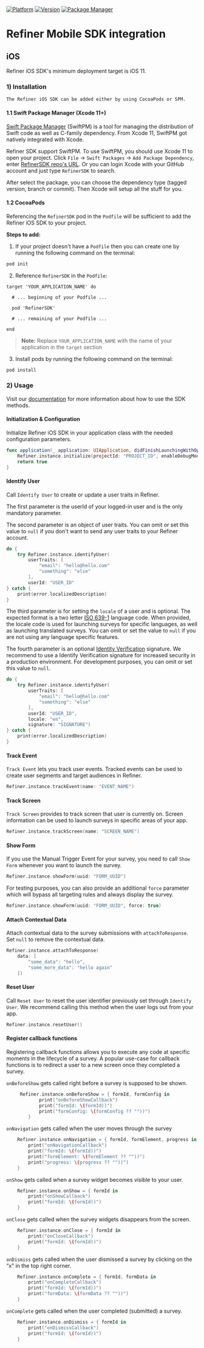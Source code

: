 [![Platform](https://img.shields.io/badge/platform-iOS-green.svg)](https://refiner.io)
[![Version](https://img.shields.io/cocoapods/v/RefinerSDK.svg?style=flat)](https://cocoapods.org/pods/RefinerSDK)
[![Package Manager](https://img.shields.io/badge/package%20manager-compatible-green.svg?logo=Swift)](https://github.com/refiner-io/mobile-sdk-ios)


# Refiner Mobile SDK integration

## iOS

Refiner iOS SDK's minimum deployment target is iOS 11.

### 1) Installation
    The Refiner iOS SDK can be added either by using CocoaPods or SPM.

#### 1.1 Swift Package Manager (Xcode 11+)

[Swift Package Manager](https://swift.org/package-manager/) (SwiftPM) is a tool for managing the distribution of Swift code as well as C-family dependency. From Xcode 11, SwiftPM got natively integrated with Xcode.

Refiner SDK support SwiftPM. To use SwiftPM, you should use Xcode 11 to open your project. Click `File` -> `Swift Packages` -> `Add Package Dependency`, enter [RefinerSDK repo's URL](https://github.com/refiner-io/mobile-sdk-ios.git). Or you can login Xcode with your GitHub account and just type `RefinerSDK` to search.

After select the package, you can choose the dependency type (tagged version, branch or commit). Then Xcode will setup all the stuff for you.

#### 1.2 CocoaPods

Referencing the `RefinerSDK` pod in the `Podfile` will be sufficient to add the Refiner iOS SDK to your project.

**Steps to add:**

1. If your project doesn't have a `Podfile` then you can create one by running the following command on the terminal:

```bash
pod init
```

2. Reference `RefinerSDK` in the `Podfile`:

```podspec
target 'YOUR_APPLICATION_NAME' do

  # ... beginning of your Podfile ...

  pod 'RefinerSDK'

  # ... remaining of your Podfile ...

end
```

> **Note:** Replace `YOUR_APPLICATION_NAME` with the name of your application in the `target` section

3. Install pods by running the following command on the terminal:

```bash
pod install
```

### 2) Usage

Visit our [documentation](https://refiner.io/docs/kb/mobile-sdk/mobile-sdk-reference/) for more information about how to use the SDK methods.

#### Initialization & Configuration

Initialize Refiner iOS SDK in your application class with the needed configuration parameters. 

```swift
func application(_ application: UIApplication, didFinishLaunchingWithOptions launchOptions: [UIApplication.LaunchOptionsKey: Any]?) -> Bool {
    Refiner.instance.initialize(projectId: "PROJECT_ID", enableDebugMode: true)
    return true
}
```

#### Identify User

Call `Identify User` to create or update a user traits in Refiner. 


The first parameter is the userId of your logged-in user and is the only mandatory parameter. 

The second parameter is an object of user traits. You can omit or set this value to `null` if you don't want to send any user traits to your Refiner account.

```swift
do {
    try Refiner.instance.identifyUser(
        userTraits: [
            "email": "hello@hello.com"
            "something": "else"
        ],
        userId: "USER_ID"
} catch {
    print(error.localizedDescription)
}
```

The third parameter is for setting the `locale` of a user and is optional. The expected format is a two letter [ISO 639-1](https://en.wikipedia.org/wiki/List_of_ISO_639-1_codes) language code. When provided, the locale code is used for launching surveys for specific languages, as well as launching translated surveys. You can omit or set the value to `null` if you are not using any language specific features.

The fourth parameter is an optional [Identity Verification](https://refiner.io/docs/kb/mobile-sdk/identify-verification-for-mobile-sdks/) signature. We recommend to use a Identify Verification signature for increased security in a production environment. For development purposes, you can omit or set this value to `null`.

```swift
do {
    try Refiner.instance.identifyUser(
        userTraits: [
            "email": "hello@hello.com"
            "something": "else"
        ],
        userId: "USER_ID",
        locale: "en", 
        signature: "SIGNATURE")
} catch {
    print(error.localizedDescription)
}
```

#### Track Event

`Track Event` lets you track user events. Tracked events can be used to create user segments and target audiences in Refiner.

```swift
Refiner.instance.trackEvent(name: "EVENT_NAME")
```

#### Track Screen

`Track Screen` provides to track screen that user is currently on. Screen information can be used to launch surveys in specific areas of your app.

```swift
Refiner.instance.trackScreen(name: "SCREEN_NAME")
```

#### Show Form

If you use the Manual Trigger Event for your survey, you need to call `Show Form` whenever you want to launch the survey.

```swift
Refiner.instance.showForm(uuid: "FORM_UUID")
```

For testing purposes, you can also provide an additional `force` parameter which will bypass all targeting rules and always display the survey.

```swift
Refiner.instance.showForm(uuid: "FORM_UUID", force: true)
```

#### Attach Contextual Data

Attach contextual data to the survey submissions with `attachToResponse`. Set `null` to remove the contextual data.

```swift
Refiner.instance.attachToResponse(
    data: [
        "some_data": "hello",
        "some_more_data": "hello again"
    ])
```

#### Reset User

Call `Reset User` to reset the user identifier previously set through `Identify User`. We recommend calling this method when the user logs out from your app.

```swift
Refiner.instance.resetUser()
```

#### Register callback functions

Registering callback functions allows you to execute any code at specific moments in the lifecycle of a survey.
A popular use-case for callback functions is to redirect a user to a new screen once they completed a survey.

`onBeforeShow` gets called right before a survey is supposed to be shown.

```swift
     Refiner.instance.onBeforeShow = { formId, formConfig in
            print("onBeforeShowCallback")
            print("formId: \(formId))")
            print("formConfig: \(formConfig ?? ""))")
        }
```

`onNavigation` gets called when the user moves through the survey

```swift
    Refiner.instance.onNavigation = { formId, formElement, progress in
        print("onNavigationCallback")
        print("formId: \(formId))")
        print("formElement: \(formElement ?? ""))")
        print("progress: \(progress ?? ""))")
    }    
```

`onShow` gets called when a survey widget becomes visible to your user.

```swift
    Refiner.instance.onShow = { formId in
        print("onShowCallback")
        print("formId: \(formId))")
    }
```

`onClose` gets called when the survey widgets disappears from the screen.

```swift
    Refiner.instance.onClose = { formId in
        print("onCloseCallback")
        print("formId: \(formId))")
    }
```

`onDismiss` gets called when the user dismissed a survey by clicking on the “x” in the top right corner.

```swift
    Refiner.instance.onComplete = { formId, formData in
        print("onCompleteCallback")
        print("formId: \(formId))")
        print("formData: \(formData ?? ""))")
    }
```

`onComplete` gets called when the user completed (submitted) a survey.

```swift
    Refiner.instance.onDismiss = { formId in
        print("onDismissCallback")
        print("formId: \(formId))")
    }
```     
        
